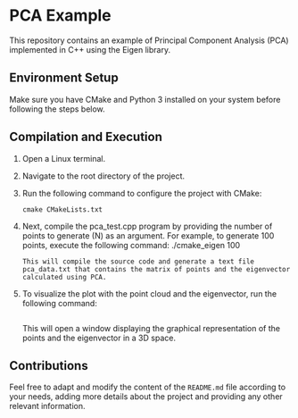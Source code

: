 # PCA Example

This repository contains an example of Principal Component Analysis (PCA) implemented in C++ using the Eigen library.

## Environment Setup

Make sure you have CMake and Python 3 installed on your system before following the steps below.

## Compilation and Execution

1. Open a Linux terminal.

2. Navigate to the root directory of the project.

3. Run the following command to configure the project with CMake:

   ```shell
   cmake CMakeLists.txt
   ```
   
4. Next, compile the pca_test.cpp program by providing the number of points to generate (N) as an argument. For example, to generate 100 points, execute the following command:
   ./cmake_eigen 100
   ```
   This will compile the source code and generate a text file pca_data.txt that contains the matrix of points and the eigenvector calculated using PCA.
5. To visualize the plot with the point cloud and the eigenvector, run the following command:
   ```python3 pca_example.py
   ```
   This will open a window displaying the graphical representation of the points and the eigenvector in a 3D space.



## Contributions  
Feel free to adapt and modify the content of the `README.md` file according to your needs, adding more details about the project and providing any other relevant information.

